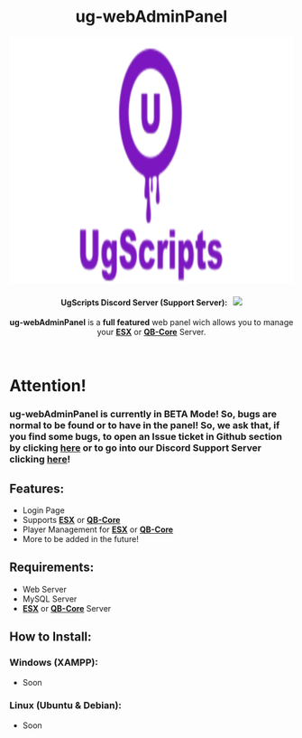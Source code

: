 <p align="center">
	<h1 align="center">
		ug-webAdminPanel
	</h1>
	<p align="center">
		<img width="1020" height="437" src="docs/logo.png">
	</p>
	<h4 align="center">
		UgScripts Discord Server (Support Server): &nbsp; <a href="https://discord.gg/X6g5GcbjbG"><img src="https://discord.com/api/guilds/980556341590511666/widget.png?style=shield"></img></a>
	</h4>
	<p align="center">
		<b>ug-webAdminPanel</b> is a <b>full featured</b> web panel wich allows you to manage your <b><a href="https://github.com/esx-framework/esx-legacy" target="_blank">ESX</a></b> or <a href="https://github.com/esx-framework/esx-legacy" target="_blank"><b>QB-Core</a></b> Server.
	</p>
</p>

<br/>

# Attention!
### ug-webAdminPanel is currently in BETA Mode! So, bugs are normal to be found or to have in the panel! So, we ask that, if you find some bugs, to open an Issue ticket in Github section by clicking [here](https://github.com/UgScripts/ug-webAdminPanel/issues/new) or to go into our Discord Support Server clicking [here](https://discord.gg/X6g5GcbjbG)!

## Features:
- Login Page
- Supports **[ESX](https://github.com/esx-framework/esx-legacy)** or **[QB-Core](https://github.com/qbcore-framework/qb-core)**
- Player Management for **[ESX](https://github.com/esx-framework/esx-legacy)** or **[QB-Core](https://github.com/qbcore-framework/qb-core)**
- More to be added in the future!

## Requirements:
- Web Server
- MySQL Server
- **[ESX](https://github.com/esx-framework/esx-legacy)** or **[QB-Core](https://github.com/qbcore-framework/qb-core)** Server

## How to Install:
### Windows (XAMPP):
- Soon
### Linux (Ubuntu & Debian):
- Soon
